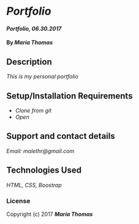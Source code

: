 # _Portfolio_

#### _Portfolio, 06.30.2017_

#### By _**Maria Thomas**_

## Description

_This is my personal portfolio_

## Setup/Installation Requirements

* _Clone from git_
* _Open_


## Support and contact details

_Email: malethr@gmail.com_

## Technologies Used

_HTML, CSS, Boostrap_

### License


Copyright (c) 2017 **_Maria Thomas_**

